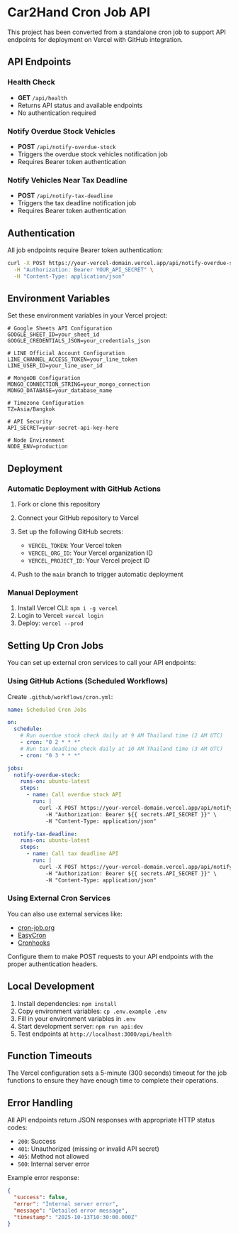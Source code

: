# Car2Hand Cron Job API

This project has been converted from a standalone cron job to support API endpoints for deployment on Vercel with GitHub integration.

## API Endpoints

### Health Check

- **GET** `/api/health`
- Returns API status and available endpoints
- No authentication required

### Notify Overdue Stock Vehicles

- **POST** `/api/notify-overdue-stock`
- Triggers the overdue stock vehicles notification job
- Requires Bearer token authentication

### Notify Vehicles Near Tax Deadline

- **POST** `/api/notify-tax-deadline`
- Triggers the tax deadline notification job
- Requires Bearer token authentication

## Authentication

All job endpoints require Bearer token authentication:

```bash
curl -X POST https://your-vercel-domain.vercel.app/api/notify-overdue-stock \
  -H "Authorization: Bearer YOUR_API_SECRET" \
  -H "Content-Type: application/json"
```

## Environment Variables

Set these environment variables in your Vercel project:

```env
# Google Sheets API Configuration
GOOGLE_SHEET_ID=your_sheet_id
GOOGLE_CREDENTIALS_JSON=your_credentials_json

# LINE Official Account Configuration
LINE_CHANNEL_ACCESS_TOKEN=your_line_token
LINE_USER_ID=your_line_user_id

# MongoDB Configuration
MONGO_CONNECTION_STRING=your_mongo_connection
MONGO_DATABASE=your_database_name

# Timezone Configuration
TZ=Asia/Bangkok

# API Security
API_SECRET=your-secret-api-key-here

# Node Environment
NODE_ENV=production
```

## Deployment

### Automatic Deployment with GitHub Actions

1. Fork or clone this repository
2. Connect your GitHub repository to Vercel
3. Set up the following GitHub secrets:

   - `VERCEL_TOKEN`: Your Vercel token
   - `VERCEL_ORG_ID`: Your Vercel organization ID
   - `VERCEL_PROJECT_ID`: Your Vercel project ID

4. Push to the `main` branch to trigger automatic deployment

### Manual Deployment

1. Install Vercel CLI: `npm i -g vercel`
2. Login to Vercel: `vercel login`
3. Deploy: `vercel --prod`

## Setting Up Cron Jobs

You can set up external cron services to call your API endpoints:

### Using GitHub Actions (Scheduled Workflows)

Create `.github/workflows/cron.yml`:

```yaml
name: Scheduled Cron Jobs

on:
  schedule:
    # Run overdue stock check daily at 9 AM Thailand time (2 AM UTC)
    - cron: "0 2 * * *"
    # Run tax deadline check daily at 10 AM Thailand time (3 AM UTC)
    - cron: "0 3 * * *"

jobs:
  notify-overdue-stock:
    runs-on: ubuntu-latest
    steps:
      - name: Call overdue stock API
        run: |
          curl -X POST https://your-vercel-domain.vercel.app/api/notify-overdue-stock \
            -H "Authorization: Bearer ${{ secrets.API_SECRET }}" \
            -H "Content-Type: application/json"

  notify-tax-deadline:
    runs-on: ubuntu-latest
    steps:
      - name: Call tax deadline API
        run: |
          curl -X POST https://your-vercel-domain.vercel.app/api/notify-tax-deadline \
            -H "Authorization: Bearer ${{ secrets.API_SECRET }}" \
            -H "Content-Type: application/json"
```

### Using External Cron Services

You can also use external services like:

- [cron-job.org](https://cron-job.org)
- [EasyCron](https://www.easycron.com)
- [Cronhooks](https://cronhooks.io)

Configure them to make POST requests to your API endpoints with the proper authentication headers.

## Local Development

1. Install dependencies: `npm install`
2. Copy environment variables: `cp .env.example .env`
3. Fill in your environment variables in `.env`
4. Start development server: `npm run api:dev`
5. Test endpoints at `http://localhost:3000/api/health`

## Function Timeouts

The Vercel configuration sets a 5-minute (300 seconds) timeout for the job functions to ensure they have enough time to complete their operations.

## Error Handling

All API endpoints return JSON responses with appropriate HTTP status codes:

- `200`: Success
- `401`: Unauthorized (missing or invalid API secret)
- `405`: Method not allowed
- `500`: Internal server error

Example error response:

```json
{
  "success": false,
  "error": "Internal server error",
  "message": "Detailed error message",
  "timestamp": "2025-10-13T10:30:00.000Z"
}
```
